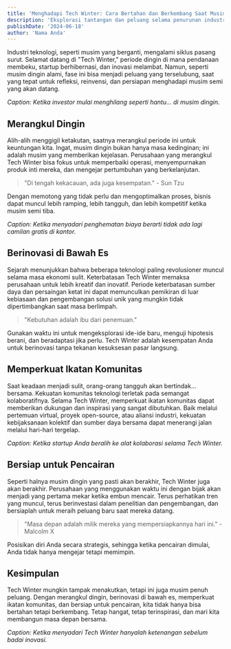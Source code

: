 ```yaml
---
title: 'Menghadapi Tech Winter: Cara Bertahan dan Berkembang Saat Musim Dingin Melanda Dunia Teknologi'
description: 'Eksplorasi tantangan dan peluang selama penurunan industri teknologi.'
publishDate: '2024-06-18'
author: 'Nama Anda'
---
```


Industri teknologi, seperti musim yang berganti, mengalami siklus pasang surut. Selamat datang di "Tech Winter," periode dingin di mana pendanaan membeku, startup berhibernasi, dan inovasi melambat. Namun, seperti musim dingin alami, fase ini bisa menjadi peluang yang terselubung, saat yang tepat untuk refleksi, reinvensi, dan persiapan menghadapi musim semi yang akan datang.

_Caption: Ketika investor mulai menghilang seperti hantu... di musim dingin._

## Merangkul Dingin

Alih-alih menggigil ketakutan, saatnya merangkul periode ini untuk keuntungan kita. Ingat, musim dingin bukan hanya masa kedinginan; ini adalah musim yang memberikan kejelasan. Perusahaan yang merangkul Tech Winter bisa fokus untuk memperbaiki operasi, menyempurnakan produk inti mereka, dan mengejar pertumbuhan yang berkelanjutan.

> "Di tengah kekacauan, ada juga kesempatan." - Sun Tzu

Dengan memotong yang tidak perlu dan mengoptimalkan proses, bisnis dapat muncul lebih ramping, lebih tangguh, dan lebih kompetitif ketika musim semi tiba.

_Caption: Ketika menyadari penghematan biaya berarti tidak ada lagi camilan gratis di kantor._

## Berinovasi di Bawah Es

Sejarah menunjukkan bahwa beberapa teknologi paling revolusioner muncul selama masa ekonomi sulit. Keterbatasan Tech Winter memaksa perusahaan untuk lebih kreatif dan inovatif. Periode keterbatasan sumber daya dan persaingan ketat ini dapat memunculkan pemikiran di luar kebiasaan dan pengembangan solusi unik yang mungkin tidak dipertimbangkan saat masa berlimpah.

> "Kebutuhan adalah ibu dari penemuan."

Gunakan waktu ini untuk mengeksplorasi ide-ide baru, menguji hipotesis berani, dan beradaptasi jika perlu. Tech Winter adalah kesempatan Anda untuk berinovasi tanpa tekanan kesuksesan pasar langsung.

## Memperkuat Ikatan Komunitas

Saat keadaan menjadi sulit, orang-orang tangguh akan bertindak... bersama. Kekuatan komunitas teknologi terletak pada semangat kolaboratifnya. Selama Tech Winter, memperkuat ikatan komunitas dapat memberikan dukungan dan inspirasi yang sangat dibutuhkan. Baik melalui pertemuan virtual, proyek open-source, atau aliansi industri, kekuatan kebijaksanaan kolektif dan sumber daya bersama dapat menerangi jalan melalui hari-hari tergelap.

_Caption: Ketika startup Anda beralih ke alat kolaborasi selama Tech Winter._

## Bersiap untuk Pencairan

Seperti halnya musim dingin yang pasti akan berakhir, Tech Winter juga akan berakhir. Perusahaan yang menggunakan waktu ini dengan bijak akan menjadi yang pertama mekar ketika embun mencair. Terus perhatikan tren yang muncul, terus berinvestasi dalam penelitian dan pengembangan, dan bersiaplah untuk meraih peluang baru saat mereka datang.

> "Masa depan adalah milik mereka yang mempersiapkannya hari ini." - Malcolm X

Posisikan diri Anda secara strategis, sehingga ketika pencairan dimulai, Anda tidak hanya mengejar tetapi memimpin.

## Kesimpulan

Tech Winter mungkin tampak menakutkan, tetapi ini juga musim penuh peluang. Dengan merangkul dingin, berinovasi di bawah es, memperkuat ikatan komunitas, dan bersiap untuk pencairan, kita tidak hanya bisa bertahan tetapi berkembang. Tetap hangat, tetap terinspirasi, dan mari kita membangun masa depan bersama.

_Caption: Ketika menyadari Tech Winter hanyalah ketenangan sebelum badai inovasi._

